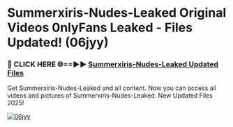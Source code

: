 # Summerxiris-Nudes-Leaked Original Videos 0nlyFans Leaked - Files Updated! (06jyy)

<h3>🔴 CLICK HERE 🌐==►► <a href="https://tinyurl.com/5h6xmrr3" rel="nofollow">Summerxiris-Nudes-Leaked Updated Files</a></h3>

Get Summerxiris-Nudes-Leaked and all content. Now you can access all videos and pictures of Summerxiris-Nudes-Leaked. New Updated Files 2025!

[![06jyy](https://i.imgur.com/KVD873Z.gif)](https://tinyurl.com/5h6xmrr3)
